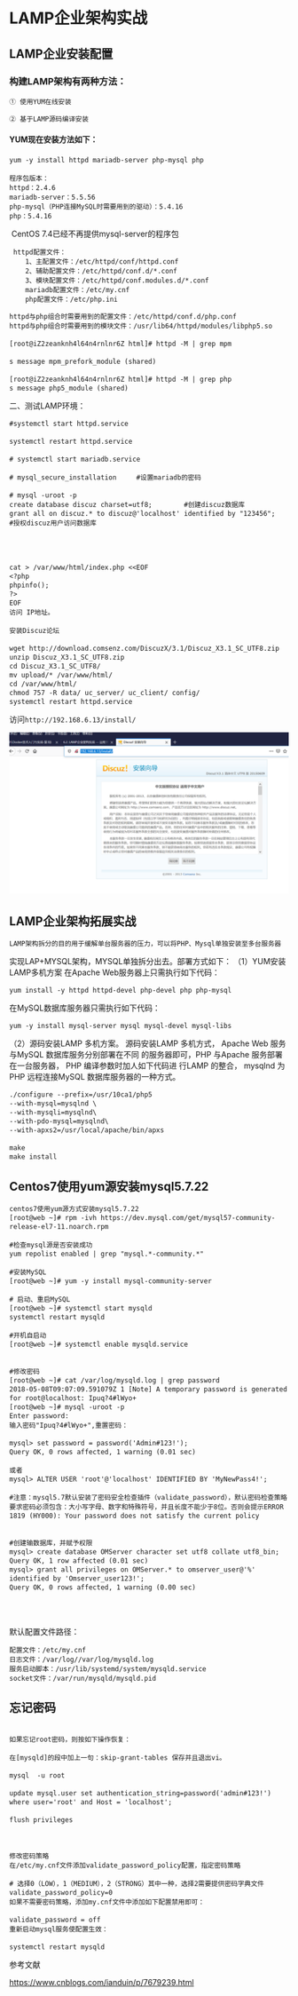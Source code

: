 # LAMP企业架构实战

## LAMP企业安装配置

### 构建LAMP架构有两种方法：
`① 使用YUM在线安装`

`② 基于LAMP源码编译安装`



#### YUM现在安装方法如下：

    yum -y install httpd mariadb-server php-mysql php
    
    程序包版本：
    httpd：2.4.6
    mariadb-server：5.5.56
    php-mysql（PHP连接MySQL时需要用到的驱动）：5.4.16
    php：5.4.16


​    CentOS 7.4已经不再提供mysql-server的程序包

```
 httpd配置文件：
    1、主配置文件：/etc/httpd/conf/httpd.conf
    2、辅助配置文件：/etc/httpd/conf.d/*.conf
    3、模块配置文件：/etc/httpd/conf.modules.d/*.conf
    mariadb配置文件：/etc/my.cnf
    php配置文件：/etc/php.ini
```

    httpd与php组合时需要用到的配置文件：/etc/httpd/conf.d/php.conf
    httpd与php组合时需要用到的模块文件：/usr/lib64/httpd/modules/libphp5.so
    
    [root@iZ2zeanknh4l64n4rnlnr6Z html]# httpd -M | grep mpm
    
    s message mpm_prefork_module (shared)
    
    [root@iZ2zeanknh4l64n4rnlnr6Z html]# httpd -M | grep php
    s message php5_module (shared)



二、测试LAMP环境：

    #systemctl start httpd.service
    
    systemctl restart httpd.service
    
    # systemctl start mariadb.service
    
    # mysql_secure_installation		#设置mariadb的密码
    
    # mysql -uroot -p
    create database discuz charset=utf8;		#创建discuz数据库
    grant all on discuz.* to discuz@'localhost' identified by "123456";		#授权discuz用户访问数据库




    cat > /var/www/html/index.php <<EOF
    <?php
    phpinfo();
    ?>
    EOF
    访问 IP地址。
    
    安装Discuz论坛
    
    wget http://download.comsenz.com/DiscuzX/3.1/Discuz_X3.1_SC_UTF8.zip
    unzip Discuz_X3.1_SC_UTF8.zip
    cd Discuz_X3.1_SC_UTF8/
    mv upload/* /var/www/html/
    cd /var/www/html/
    chmod 757 -R data/ uc_server/ uc_client/ config/
    systemctl restart httpd.service

访问`http://192.168.6.13/install/`

![](../../img/Discuz001.png)



## LAMP企业架构拓展实战

    LAMP架构拆分的目的用于缓解单台服务器的压力，可以将PHP、Mysql单独安装至多台服务器

实现LAP+MYSQL架构，MYSQL单独拆分出去。部署方式如下：
（1）YUM安装LAMP多机方案
    在Apache Web服务器上只需执行如下代码：

    yum install -y httpd httpd-devel php-devel php php-mysql 

   在MySQL数据库服务器只需执行如下代码：

    yum -y install mysql-server mysql mysql-devel mysql-libs 

（2）源码安装LAMP 多机方案。
源码安装LAMP 多机方式， Apache Web 服务与MySQL 数据库服务分别部署在不同
的服务器即可，PHP 与Apache 服务部署在一台服务器， PHP 编译参数时加人如下代码进
行LAMP 的整合， mysqlnd 为PHP 远程连接MySQL 数据库服务器的一种方式。

    ./configure --prefix=/usr/10ca1/php5 
    --with-mysql=mysqlnd \
    --with-mysqli=mysqlnd\
    --with-pdo-mysql=mysqlnd\
    --with-apxs2=/usr/local/apache/bin/apxs
    
    make
    make install


## Centos7使用yum源安装mysql5.7.22
``` 
centos7使用yum源方式安装mysql5.7.22
[root@web ~]# rpm -ivh https://dev.mysql.com/get/mysql57-community-release-el7-11.noarch.rpm

#检查mysql源是否安装成功
yum repolist enabled | grep "mysql.*-community.*"

#安装MySQL
[root@web ~]# yum -y install mysql-community-server

# 启动、重启MySQL
[root@web ~]# systemctl start mysqld
systemctl restart mysqld

#开机自启动
[root@web ~]# systemctl enable mysqld.service


#修改密码
[root@web ~]# cat /var/log/mysqld.log | grep password
2018-05-08T09:07:09.591079Z 1 [Note] A temporary password is generated for root@localhost: Ipuq?4#lWyo+
[root@web ~]# mysql -uroot -p
Enter password:
输入密码"Ipuq?4#lWyo+",重置密码：

mysql> set password = password('Admin#123!');
Query OK, 0 rows affected, 1 warning (0.01 sec)

或者
mysql> ALTER USER 'root'@'localhost' IDENTIFIED BY 'MyNewPass4!'; 

#注意：mysql5.7默认安装了密码安全检查插件（validate_password），默认密码检查策略要求密码必须包含：大小写字母、数字和特殊符号，并且长度不能少于8位。否则会提示ERROR 1819 (HY000): Your password does not satisfy the current policy 


#创建输数据库，并赋予权限
mysql> create database OMServer character set utf8 collate utf8_bin;
Query OK, 1 row affected (0.01 sec)
mysql> grant all privileges on OMServer.* to omserver_user@'%' identified by 'Omserver_user123!';
Query OK, 0 rows affected, 1 warning (0.00 sec)




```


默认配置文件路径：

```
配置文件：/etc/my.cnf 
日志文件：/var/log//var/log/mysqld.log 
服务启动脚本：/usr/lib/systemd/system/mysqld.service 
socket文件：/var/run/mysqld/mysqld.pid
```

 

## 忘记密码
```

如果忘记root密码，则按如下操作恢复：

在[mysqld]的段中加上一句：skip-grant-tables 保存并且退出vi。

mysql  -u root

update mysql.user set authentication_string=password('admin#123!') where user='root' and Host = 'localhost';

flush privileges



修改密码策略
在/etc/my.cnf文件添加validate_password_policy配置，指定密码策略

# 选择0（LOW），1（MEDIUM），2（STRONG）其中一种，选择2需要提供密码字典文件
validate_password_policy=0
如果不需要密码策略，添加my.cnf文件中添加如下配置禁用即可：

validate_password = off
重新启动mysql服务使配置生效：

systemctl restart mysqld
```
参考文献

https://www.cnblogs.com/ianduin/p/7679239.html
    
